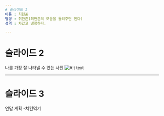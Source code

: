 ```yaml
---
# 슬라이드 1
이름 : 최현준
별명 : 취한존(최현준의 모음을 돌려주면 된다)
성격 : 차갑고 냉정하다.

---
```

# 슬라이드 2
나를 가장 잘 나타낼 수 있는 사진
![Alt text](\Users\student\Desktop\IMG_7518.jpg)


---
# 슬라이드 3
연말 계획
-치킨먹기
